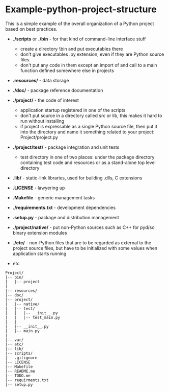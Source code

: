 # Example-python-project-structure

This is a simple example of the overall organization of a Python project based on best practices.

* **./scripts** or **./bin** - for that kind of command-line interface stuff
	* create a directory \bin and put executables there
	* don't give executables .py extension, even if they are Python source files.
	* don't put any code in them except an import of and call to a main function defined somewhere else in projects
* **.resources/** - data storage
* **./doc/** - package reference documentation
* **./project/** - the code of interest
	* application startup registered in one of the scripts
	* don't put source in a directory called src or lib, this makes it hard to run without installing
	* if project is expressable as a single Python source file, then put it into the directory and name it something related to your project: Project/project.py
* **./project/test/** - package integration and unit tests
	* test directory in one of two places: under the package directory containing test code and resources or as a stand-alone top level directory 
* **.lib/** - static-link libraries, used for building .dlls, C extensions
* **.LICENSE** - lawyering up
* **.Makefile** - generic management tasks
* **./requirements.txt** - development dependencies
* **.setup.py** - package and distribution management

* **./project/native/** - put non-Python sources such as C++ for pyd/so binary extension modules
* **./etc/** - non-Python files that are to be regarded as external to the project source files, but have to be initialized with some values when application starts running
* etc

```
Project/
|-- bin/
|   |-- project
|
|-- resources/
|-- doc/
|-- project/
|	|-- native/
|   |-- test/
|   |   |-- __init__.py
|   |   |-- test_main.py
|   |   
|   |-- __init__.py
|   |-- main.py
|
|-- var/
|-- etc/
|-- lib/
|-- scripts/
|-- .gitignore
|-- LICENSE
|-- Makefile
|-- README.me
|-- TODO.me
|-- requirments.txt
|-- setup.py

```
